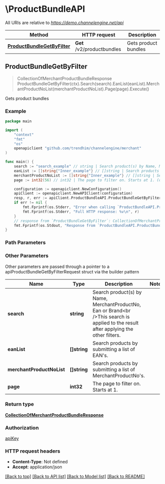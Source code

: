 # \ProductBundleAPI

All URIs are relative to *https://demo.channelengine.net/api*

Method | HTTP request | Description
------------- | ------------- | -------------
[**ProductBundleGetByFilter**](ProductBundleAPI.md#ProductBundleGetByFilter) | **Get** /v2/productbundles | Gets product bundles



## ProductBundleGetByFilter

> CollectionOfMerchantProductBundleResponse ProductBundleGetByFilter(ctx).Search(search).EanList(eanList).MerchantProductNoList(merchantProductNoList).Page(page).Execute()

Gets product bundles



### Example

```go
package main

import (
    "context"
    "fmt"
    "os"
    openapiclient "github.com/trendhim/channelengine/merchant"
)

func main() {
    search := "search_example" // string | Search product(s) by Name, MerchantProductNo, Ean or Brand<br />This search is applied to the result after applying the other filters. (optional)
    eanList := []string{"Inner_example"} // []string | Search products by submitting a list of EAN's. (optional)
    merchantProductNoList := []string{"Inner_example"} // []string | Search products by submitting a list of MerchantProductNo's. (optional)
    page := int32(56) // int32 | The page to filter on. Starts at 1. (optional)

    configuration := openapiclient.NewConfiguration()
    apiClient := openapiclient.NewAPIClient(configuration)
    resp, r, err := apiClient.ProductBundleAPI.ProductBundleGetByFilter(context.Background()).Search(search).EanList(eanList).MerchantProductNoList(merchantProductNoList).Page(page).Execute()
    if err != nil {
        fmt.Fprintf(os.Stderr, "Error when calling `ProductBundleAPI.ProductBundleGetByFilter``: %v\n", err)
        fmt.Fprintf(os.Stderr, "Full HTTP response: %v\n", r)
    }
    // response from `ProductBundleGetByFilter`: CollectionOfMerchantProductBundleResponse
    fmt.Fprintf(os.Stdout, "Response from `ProductBundleAPI.ProductBundleGetByFilter`: %v\n", resp)
}
```

### Path Parameters



### Other Parameters

Other parameters are passed through a pointer to a apiProductBundleGetByFilterRequest struct via the builder pattern


Name | Type | Description  | Notes
------------- | ------------- | ------------- | -------------
 **search** | **string** | Search product(s) by Name, MerchantProductNo, Ean or Brand&lt;br /&gt;This search is applied to the result after applying the other filters. | 
 **eanList** | **[]string** | Search products by submitting a list of EAN&#39;s. | 
 **merchantProductNoList** | **[]string** | Search products by submitting a list of MerchantProductNo&#39;s. | 
 **page** | **int32** | The page to filter on. Starts at 1. | 

### Return type

[**CollectionOfMerchantProductBundleResponse**](CollectionOfMerchantProductBundleResponse.md)

### Authorization

[apiKey](../README.md#apiKey)

### HTTP request headers

- **Content-Type**: Not defined
- **Accept**: application/json

[[Back to top]](#) [[Back to API list]](../README.md#documentation-for-api-endpoints)
[[Back to Model list]](../README.md#documentation-for-models)
[[Back to README]](../README.md)

